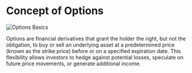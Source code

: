 # Concept of Options

![Options Basics](https://www.investopedia.com/thmb/ytECeVxqpMpJmphi46Z8-C1Pl4U=/1500x0/filters:no_upscale():max_bytes(150000):strip_icc()/OPTIONSBASICSFINALJPEGII-e1c3eb185fe84e29b9788d916beddb47-24f1edb1ed204af595f77056c324f2a4.png)

Options are financial derivatives that grant the holder the right, but not the obligation, to buy or sell an underlying asset at a predetermined price (known as the strike price) before or on a specified expiration date. This flexibility allows investors to hedge against potential losses, speculate on future price movements, or generate additional income.
